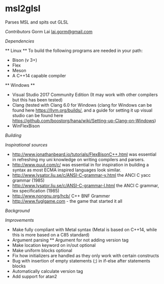 # msl2glsl
Parses MSL and spits out GLSL

*Contributors*
Gorm Lai <lai.gorm@gmail.com>

*Dependencies*

** Linux ** 
To build the following programs are needed in your path:
* Bison (v 3+)
* Flex
* Meson 
* A C++14 capable compiler

** Windows **

* Visual Studio 2017 Community Edition (It may work with other compilers but this has been tested)
* Clang (tested with Clang 6.0 for Windows (clang for Windows can be found here https://llvm.org/builds/, and a guide for setting it up visual studio can be found here https://github.com/boostorg/hana/wiki/Setting-up-Clang-on-Windows)
* WinFlexBison

*Building*



*Inspirational sources*

* http://www.jonathanbeard.io/tutorials/FlexBisonC++.html was essential in refreshing my uni knowledge on writing compilers and parsers.
* http://www.quut.com/c/ was essential in for inspiration in building a syntax as most ECMA inspired languages look similar.
* http://www.lysator.liu.se/c/ANSI-C-grammar-y.html the ANCI C yacc grammar (1985)
* http://www.lysator.liu.se/c/ANSI-C-grammar-l.html the ANCI C grammar, lex specification (1985)
* http://www.nongnu.org/hcb/ C++ BNF Grammer
* http://www.fuglgame.com - the game that started it all

*Background*



*Improvements*

* Make fully compliant with Metal syntax (Metal is based on C++14, while this is more based on a C85 standard)
* Argument parsing
** Argument for not adding version tag
* Make location keyword on in/out optional
* Make uniform blocks optional
* Fix how initializers are handled as they only work with certain constructs
* Bug with insertion of empty statements (;) in if-else after statements blocks
* Automatically calculate version tag
* Add support for atan2

